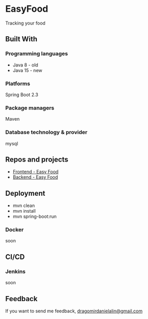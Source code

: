 # EasyFood
Tracking your food

## Built With

### Programming languages

- Java 8 - old
- Java 15 - new

### Platforms

Spring Boot 2.3

### Package managers

Maven

### Database technology & provider

mysql

## Repos and projects
- [Frontend - Easy Food](https://github.com/DragomirAlin/EasyFood-frontend)
- [Backend - Easy Food](https://github.com/DragomirAlin/EasyFood)

## Deployment

- mvn clean
- mvn install
- mvn spring-boot:run

### Docker

soon

## CI/CD

### Jenkins

soon

## Feedback

If you want to send me feedback, dragomirdanielalin@gmail.com

